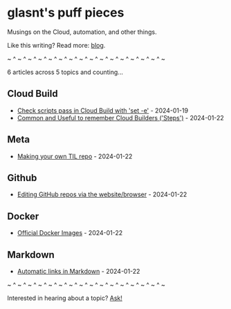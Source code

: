# glasnt's puff pieces

Musings on the Cloud, automation, and other things. 

Like this writing? Read more: [blog](https://glasnt.com/blog). 

~ ^ ~ ^ ~ ^ ~ ^ ~ ^ ~ ^ ~ ^ ~ ^ ~ ^ ~ ^ ~ ^ ~ ^ ~ ^ ~ ^ ~ ^ ~

<!-- index starts -->
6 articles across 5 topics and counting...

## Cloud Build

* [Check scripts pass in Cloud Build with 'set -e'](https://github.com/glasnt/puff/blob/latest/cloud_build/check_scripts_pass.md) - 2024-01-19
* [Common and Useful to remember Cloud Builders ('Steps')](https://github.com/glasnt/puff/blob/latest/cloud_build/common_step_builders.md) - 2024-01-22

## Meta

* [Making your own TIL repo](https://github.com/glasnt/puff/blob/latest/meta/til_repo.md) - 2024-01-22

## Github

* [Editing GitHub repos via the website/browser](https://github.com/glasnt/puff/blob/latest/github/browser_based_editing.md) - 2024-01-22

## Docker

* [Official Docker Images](https://github.com/glasnt/puff/blob/latest/docker/official_images.md) - 2024-01-22

## Markdown

* [Automatic links in Markdown](https://github.com/glasnt/puff/blob/latest/markdown/automatic_links.md) - 2024-01-22
<!-- index ends -->

~ ^ ~ ^ ~ ^ ~ ^ ~ ^ ~ ^ ~ ^ ~ ^ ~ ^ ~ ^ ~ ^ ~ ^ ~ ^ ~ ^ ~ ^ ~

Interested in hearing about a topic? [Ask!](https://github.com/glasnt/puff/issues/new)
